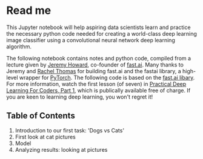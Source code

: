 # Read me
This Jupyter notebook will help aspiring data scientists learn and practice the necessary python code needed for creating a world-class deep learning image classifier using a convolutional neural network deep learning algorithm.

The following notebook contains notes and python code, compiled from a lecture given by [Jeremy Howard](http://www.fast.ai/about/#jeremy), co-founder of [fast.ai](http://course.fast.ai). Many thanks to Jeremy and [Rachel Thomas](http://www.fast.ai/about/#rachel) for building fast.ai and the fastai library, a high-level wrapper for [PyTorch](http://pytorch.org). The following code is based on the [fast.ai libary](https://github.com/fastai/fastai/). For more information, watch the first lesson (of seven) in [Practical Deep Learning For Coders, Part 1](http://course.fast.ai), which is publically available free of charge. If you are keen to learning deep learning, you won't regret it!

## Table of Contents
1. Introduction to our first task: 'Dogs vs Cats'
1. First look at cat pictures
1. Model
1. Analyzing results: looking at pictures
